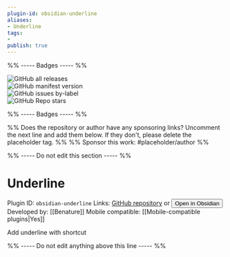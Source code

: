 ```yaml
---
plugin-id: obsidian-underline
aliases:
- Underline
tags: 
- 
publish: true
---
```


%% ----- Badges ----- %%

![GitHub all releases](https://img.shields.io/github/downloads/Benature/obsidian-underline/total?color=573E7A&logo=github&style=for-the-badge)   
![GitHub manifest version](https://img.shields.io/github/manifest-json/v/Benature/obsidian-underline?color=573E7A&logo=github&style=for-the-badge)   
![GitHub issues by-label](https://img.shields.io/github/issues/Benature/obsidian-underline/help%20wanted?color=573E7A&logo=github&style=for-the-badge)   
![GitHub Repo stars](https://img.shields.io/github/stars/Benature/obsidian-underline?color=573E7A&logo=github&style=for-the-badge)

%% ----- Badges ----- %%

%% Does the repository or author have any sponsoring links? Uncomment the next line and add them below. If they don't, please delete the placeholder tag. %%
%% Sponsor this work: #placeholder/author %%

%% ----- Do not edit this section ----- %%

# Underline

Plugin ID: `obsidian-underline`
Links: [GitHub repository](https://github.com/Benature/obsidian-underline) or [<button id=HH>Open in Obsidian</button>](obsidian://goto-plugin?id=obsidian-underline)
Developed by: [[Benature]]
Mobile compatible: [[Mobile-compatible plugins|Yes]]

Add underline with shortcut

%% ----- Do not edit anything above this line ----- %% 
